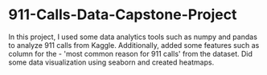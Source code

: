 # 911-Calls-Data-Capstone-Project

In this project, I used some data analytics tools such as numpy and pandas to analyze 911 calls from Kaggle. 
Additionally, added some features such as column for the - 'most common reason for 911 calls' from the dataset. 
Did some data visualization using seaborn and created heatmaps.
